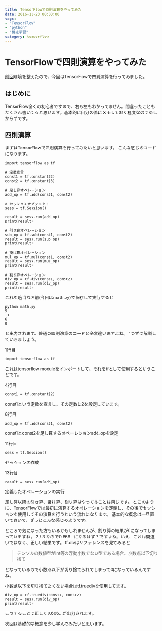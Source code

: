```yaml
---
title: TensorFlowで四則演算をやってみた
date: 2016-11-23 00:00:00
tags:
- "TensorFlow"
- "python"
- "機械学習"
category: tensorflow
---
```

# TensorFlowで四則演算をやってみた
[前回](http://devlog.site/tensorflow/tensorflow1/)環境を整えたので、今回はTensorFlowで四則演算を行ってみました。

## はじめに
TensorFlow全くの初心者ですので、右も左もわかってません。間違ったこともたくさん書いてると思います。基本的に自分の為にメモしておく程度なのであしからずです。

## 四則演算
まずはTensorFlowで四則演算を行ってみたいと思います。
こんな感じのコードになります。
<!-- more -->


```
import tensorflow as tf

# 定数宣言
const1 = tf.constant(2)
const2 = tf.constant(3)

# 足し算オペレーション
add_op = tf.add(const1, const2)

# セッションオブジェクト
sess = tf.Session()

result = sess.run(add_op)
print(result)

# 引き算オペレーション
sub_op = tf.sub(const1, const2)
result = sess.run(sub_op)
print(result)

# 掛け算オペレーション
mul_op = tf.mul(const1, const2)
result = sess.run(mul_op)
print(result)

# 割り算オペレーション
div_op = tf.div(const1, const2)
result = sess.run(div_op)
print(result)
```

これを適当な名前\(今回はmath.py\)で保存して実行すると

```
python math.py
5
-1
6
0
```

と出力されます。普通の四則演算のコードと全然違いますよね。
1つずつ解説していきましょう。

1行目

```
import tensorflow as tf
```

これはtensorflow moduleをインポートして、それをtfとして使用するということです。

4行目

```
const1 = tf.constant(2)
```

const1という定数を宣言し、その定数に2を設定しています。

8行目

```
add_op = tf.add(const1, const2)
```

const1とconst2を足し算するオペーレションadd_opを設定

11行目

```
sess = tf.Session()
```

セッションの作成

13行目

```
result = sess.run(add_op)
```

定義したオペレーションの実行

足し算以降の引き算、掛け算、割り算はやってることは同じです。
とこのように、TensorFlowでは最初に演算するオペレーションを定義し、その後でセッションを使用してその演算を行うという流れになります。
基本的な概念は一旦置いておいて、ざっとこんな感じのようです。

ところで気になった方もいるかもしれませんが、割り算の結果が0になってしまっていますね。
2 / 3 なので0.666...になるはず？ですよね。いえ、これは間違いではなく、正しい結果です。
tf.divはリファレンスを見てみると
> テンソルの数値型がint等の浮動小数でない型である場合、小数点以下切り捨て

となっているので小数点以下が切り捨てられてしまって0になっているんですね。

小数点以下を切り捨てたくない場合はtf.truedivを使用してます。

```
div_op = tf.truediv(const1, const2)
result = sess.run(div_op)
print(result)
```

こうすることで正しく0.666...が出力されます。

次回は基礎的な概念を少し学んでみたいと思います。
